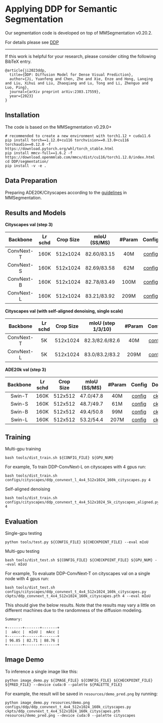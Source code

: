 # Applying DDP for Semantic Segmentation

Our segmentation code is developed on top of MMSegmentation v0.20.2.

For details please see [DDP](https://arxiv.org/abs/2303.17559)

---

If this work is helpful for your research, please consider citing the following BibTeX entry.
```
@article{ji2023ddp,
  title={DDP: Diffusion Model for Dense Visual Prediction},
  author={Ji, Yuanfeng and Chen, Zhe and Xie, Enze and Hong, Lanqing and Liu, Xihui and Liu, Zhaoqiang and Lu, Tong and Li, Zhenguo and Luo, Ping},
  journal={arXiv preprint arXiv:2303.17559},
  year={2023}
}
```

## Installation
The code is based on the MMSegmentation v0.29.0+

```
# recommended to create a new environment with torch1.12 + cuda11.6
pip install torch==1.12.0+cu116 torchvision==0.13.0+cu116 torchaudio==0.12.0 -f https://download.pytorch.org/whl/torch_stable.html
pip install mmcv-full==1.6.2 -f https://download.openmmlab.com/mmcv/dist/cu116/torch1.12.0/index.html
cd DDP/segmentation/
pip install -v -e .
```
## Data Preparation

Preparing ADE20K/Cityscapes according to the [guidelines](https://github.com/open-mmlab/mmsegmentation/blob/master/docs/en/dataset_prepare.md#prepare-datasets) in MMSegmentation.

## Results and Models

**Cityscapes val (step 3)**

|  Backbone  | Lr schd | Crop Size | mIoU (SS/MS) | #Param |                                   Config                                    |                                                                                                        Download                                                                                                        |
|:----------:|:-------:|:---------:|:------------:|:------:|:---------------------------------------------------------------------------:|:----------------------------------------------------------------------------------------------------------------------------------------------------------------------------------------------------------------------:|
| ConvNext-T |  160K   | 512x1024  | 82.60/83.15  |  40M   | [config](configs/cityscapes/ddp_convnext_t_4x4_512x1024_160k_cityscapes.py) | [ckpt](https://huggingface.co/yfji/DDP-Weight/resolve/main/ddp_convnext_t_4x4_512x1024_160k_cityscapes.pth) \| [log](https://huggingface.co/yfji/DDP-Weight/resolve/main/ddp_convnext_t_4x4_512x1024_160k_cityscapes.log) |
| ConvNext-S |  160K   | 512x1024  | 82.69/83.58  |  62M   | [config](configs/cityscapes/ddp_convnext_s_4x4_512x1024_160k_cityscapes.py) | [ckpt](https://huggingface.co/yfji/DDP-Weight/resolve/main/ddp_convnext_s_4x4_512x1024_160k_cityscapes.pth) \| [log](https://huggingface.co/yfji/DDP-Weight/resolve/main/ddp_convnext_s_4x4_512x1024_160k_cityscapes.log) |
| ConvNext-B |  160K   | 512x1024  | 82.78/83.49  |  100M  | [config](configs/cityscapes/ddp_convnext_b_4x4_512x1024_160k_cityscapes.py) | [ckpt](https://huggingface.co/yfji/DDP-Weight/resolve/main/ddp_convnext_b_4x4_512x1024_160k_cityscapes.pth) \| [log](https://huggingface.co/yfji/DDP-Weight/resolve/main/ddp_convnext_b_4x4_512x1024_160k_cityscapes.log) |
| ConvNext-L |  160K   | 512x1024  | 83.21/83.92  |  209M  | [config](configs/cityscapes/ddp_convnext_l_4x4_512x1024_160k_cityscapes.py) | [ckpt](https://huggingface.co/yfji/DDP-Weight/resolve/main/ddp_convnext_l_4x4_512x1024_160k_cityscapes.pth) \| [log](https://huggingface.co/yfji/DDP-Weight/resolve/main/ddp_convnext_l_4x4_512x1024_160k_cityscapes.log) |

[//]: # (|   Swin-T   |  160K   | 512x1024  | 81.24/82.46  |  39M   |   [config]&#40;./configs/ddp/ddp_swin_t_4x4_512x1024_160k_cityscapes.py&#41;   | [ckpt]&#40;&#41; \ [log]&#40;&#41; |)
[//]: # (|   Swin-S   |  160K   | 512x1024  | 82.41/83.21  |  61M   |   [config]&#40;./configs/ddp/ddp_swin_s_4x4_512x1024_160k_cityscapes.py&#41;   | [ckpt]&#40;&#41; \ [log]&#40;&#41; |)
[//]: # (|   Swin-B   |  160K   | 512x1024  | 82.54/83.42  |  99M   |   [config]&#40;./configs/ddp/ddp_swin_b_4x4_512x1024_160k_cityscapes.py&#41;   | [ckpt]&#40;&#41; \ [log]&#40;&#41; |)

**Cityscapes val (with self-aligned denoising, single scale)**

|  Backbone  | Lr schd | Crop Size | mIoU (step 1/3/10)    | #Param |                                   Config                                          |                                                   Download                                                     |
|:----------:|:-------:|:---------:|:---------------------:|:------:|:---------------------------------------------------------------------------------:|:--------------------------------------------------------------------------------------------------------------:|
| ConvNext-T |  5K     | 512x1024  |    82.3/82.6/82.6     |  40M   | [config](configs/cityscapes/ddp_convnext_t_4x4_512x1024_5k_cityscapes_aligned.py) | [ckpt](https://huggingface.co/yfji/DDP-Weight/resolve/main/ddp_convnext_t_4x4_512x1024_5k_cityscapes_aligned.pth)    \| [log](https://huggingface.co/yfji/DDP-Weight/resolve/main/ddp_convnext_t_4x4_512x1024_5k_cityscapes_aligned.log)  |
| ConvNext-L |  5K     | 512x1024  |    83.0/83.2/83.2        |  209M  | [config](configs/cityscapes/ddp_convnext_l_4x4_512x1024_5k_cityscapes_aligned.py) | [ckpt](https://huggingface.co/yfji/DDP-Weight/resolve/main/ddp_convnext_l_4x4_512x1024_5k_cityscapes_aligned.pth) \| [log](https://huggingface.co/yfji/DDP-Weight/resolve/main/ddp_convnext_l_4x4_512x1024_5k_cityscapes_aligned.log)  |


**ADE20k val (step 3)**

| Backbone | Lr schd | Crop Size | mIoU (SS/MS) | #Param |                            Config                             |                                                                                               Download                                                                                               |
|:--------:|:-------:|:---------:|:------------:|:------:|:-------------------------------------------------------------:|:----------------------------------------------------------------------------------------------------------------------------------------------------------------------------------------------------:|
|  Swin-T  |  160K   |  512x512  |  47.0/47.8   |  40M   | [config](configs/ade/ddp_swin_t_2x8_512x512_160k_ade20k.py)   | [ckpt](https://huggingface.co/yfji/DDP-Weight/resolve/main/ddp_swin_t_2x8_512x512_160k_ade20k.pth) \| [log](https://huggingface.co/yfji/DDP-Weight/resolve/main/ddp_swin_t_2x8_512x512_160k_ade20k.log)      |
|  Swin-S  |  160K   |  512x512  |  48.7/49.7   |  61M   | [config](configs/ade/ddp_swin_s_2x8_512x512_160k_ade20k.py)   | [ckpt](https://huggingface.co/yfji/DDP-Weight/resolve/main/ddp_swin_s_2x8_512x512_160k_ade20k.pth) \| [log](https://huggingface.co/yfji/DDP-Weight/resolve/main/ddp_swin_s_2x8_512x512_160k_ade20k.log)      |
|  Swin-B  |  160K   |  512x512  |  49.4/50.8   |  99M   | [config](configs/ade/ddp_swin_b_2x8_512x512_160k_ade20k.py)   | [ckpt](https://huggingface.co/yfji/DDP-Weight/resolve/main/ddp_swin_b_2x8_512x512_160k_ade20k.pth) \| [log](https://huggingface.co/yfji/DDP-Weight/resolve/main/ddp_swin_b_2x8_512x512_160k_ade20k.log)      |
|  Swin-L  |  160K   |  512x512  |  53.2/54.4   |  207M  | [config](configs/ade/ddp_swin_l_2x8_512x512_160k_ade20k.py)   | [ckpt](https://huggingface.co/yfji/DDP-Weight/resolve/main/ddp_swin_l_2x8_512x512_160k_ade20k.pth) \| [log](https://huggingface.co/yfji/DDP-Weight/resolve/main/ddp_swin_l_2x8_512x512_160k_ade20k.log)      |

## Training

Multi-gpu training
```
bash tools/dist_train.sh ${CONFIG_FILE} ${GPU_NUM}
```
For example, To train DDP-ConvNext-L on cityscapes with 4 gpus run:
```
bash tools/dist_train.sh configs/cityscapes/ddp_convnext_l_4x4_512x1024_160k_cityscapes.py 4
```
Self-aligned denoising
```
bash tools/dist_train.sh configs/cityscapes/ddp_convnext_t_4x4_512x1024_5k_cityscapes_aligned.py 4
```

## Evaluation

Single-gpu testing
```
python tools/test.py ${CONFIG_FILE} ${CHECKPOINT_FILE} --eval mIoU
```

Multi-gpu testing
```
bash tools/dist_test.sh ${CONFIG_FILE} ${CHECKPOINT_FILE} ${GPU_NUM} --eval mIoU
```

For example, To evaluate DDP-ConvNext-T on cityscapes val on a single node with 4 gpus run:
```
bash tools/dist_test.sh configs/cityscapes/ddp_convnext_t_4x4_512x1024_160k_cityscapes.py ckpts/ddp_convnext_t_4x4_512x1024_160k_cityscapes.pth 4 --eval mIoU
```
This should give the below results. Note that the results may vary a little on different machines due to the randomness of the diffusion modeling.
```
Summary:

+-------+-------+-------+
|  aAcc |  mIoU |  mAcc |
+-------+-------+-------+
| 96.85 | 82.71 | 88.76 |
+-------+-------+-------+
```

## Image Demo

To inference a single image like this:
```
python image_demo.py ${IMAGE_FILE} ${CONFIG_FILE} ${CHECKPOINT_FILE} ${PRED_FILE} --device cuda:0 --palette ${PALETTE_FILE}
```
For example, the result will be saved in `resources/demo_pred.png` by running:
```
python image_demo.py resources/demo.png configs/ddp/ddp_convnext_t_4x4_512x1024_160k_cityscapes.py ckpts/ddp_convnext_t_4x4_512x1024_160k_cityscapes.pth resources/demo_pred.png --device cuda:0 --palette cityscapes
```




